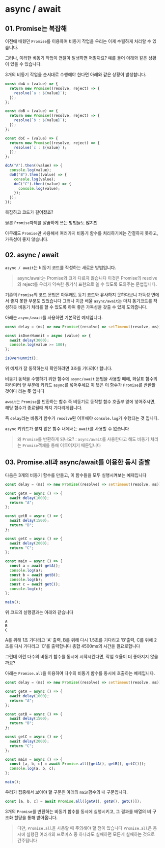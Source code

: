 # async / await

## 01. Promise는 복잡해

이전에 배웠던 `Promise`를 이용하여 비동기 작업을 우리는 이제 수월하게 처리할 수 있습니다.

그러나, 이러한 비동기 작업이 연달아 발생하면 어떨까요? 예를 들어 아래와 같은 상황이 있을 수 있습니다.

3개의 비동기 작업을 순서대로 수행해야 한다면 아래와 같은 상황이 발생합니다.

```javascript
const doA = (value) => {
  return new Promise((resolve, reject) => {
    resolve(`a : ${value}`);
  });
};

const doB = (value) => {
  return new Promise((resolve, reject) => {
    resolve(`b : ${value}`);
  });
};

const doC = (value) => {
  return new Promise((resolve, reject) => {
    resolve(`c : ${value}`);
  });
};

doA("A").then((value) => {
  console.log(value);
  doB("B").then((value) => {
    console.log(value);
    doC("C").then((value) => {
      console.log(value);
    });
  });
});
```

복잡하고 코드가 길어졌죠?

물론 `Promise`자체를 깔끔하게 쓰는 방법들도 많지만

아무래도 `Promise`만 사용해서 여러가지 비동기 함수를 처리하기에는 간결하지 못하고, 가독성이 좋지 않습니다.

## 02. async / await

`async / await`는 비동기 코드를 작성하는 새로운 방법입니다.

> async/await는 Promise와 크게 다르지 않습니다 이것은 Promise의 resolve와 reject를 우리가 익숙한 동기식 표현으로 쓸 수 있도록 도와주는 문법입니다.

기존의 `Promise`의 코드 문법은 아무래도 동기 코드와 유사하지 못하다보니 가독성 면에서 좋지 못한 부분도 있었습니다 그러나 지금 배울 `async/await`는 마치 동기코드를 작성하듯 비동기 처리를 할 수 있도록 하여 좋은 가독성을 갖출 수 있게 도와줍니다.

아래는 `async/await`를 사용하면 기본적인 예제입니다.

```javascript
const delay = (ms) => new Promise((resolve) => setTimeout(resolve, ms));

const isOverHunnit = async (value) => {
  await delay(3000);
  console.log(value >= 100);
};

isOverHunnit();
```

위 예제가 잘 동작하는지 확인하려면 3초를 기다려야 합니다.

비동기 동작을 수행하기 위한 함수에 `async/await` 문법을 사용할 때에, 화살표 함수의 파라미터 앞 부분에 키워드 `async`를 넣어주세요 이 뜻은 이 함수가 `Promise`를 반환할 것이다 라는 뜻 입니다

`await`는 `Promise`를 반환하는 함수 즉 비동기로 동작할 함수 호출부 앞에 넣어주시면, 해당 함수가 종료될때 까지 기다리게됩니다.

즉 `delay`라는 비동기 함수가 `resolve`된 이후에야 `console.log`가 수행되는 것 입니다.

`async` 키워드가 붙지 않은 함수 내에서는 `await`를 사용할 수 없습니다

> 왜 `Promise`를 반환하게 되나요? : `async/await`를 사용한다고 해도 비동기 처리는 `Promise`객체를 통해 이루어지기 때문입니다

## 03. Promise.all과 async/await를 이용한 동시 출발

다음은 3개의 비동기 함수를 만들고, 이 함수들을 모두 실행시켜보는 예제입니다

```javascript
const delay = (ms) => new Promise((resolve) => setTimeout(resolve, ms));

const getA = async () => {
  await delay(1000);
  return "A";
};

const getB = async () => {
  await delay(1500);
  return "B";
};

const getC = async () => {
  await delay(2000);
  return "C";
};

const main = async () => {
  const a = await getA();
  console.log(a);
  const b = await getB();
  console.log(b);
  const c = await getC();
  console.log(c);
};

main();
```

위 코드의 실행결과는 아래와 같습니다

```
A
B
C
```

A를 위해 1초 기다리고 'A' 출력, B를 위해 다시 1.5초를 기다리고 'B'출력, C를 위해 2초를 다시 기다리고 'C'를 출력합니다 총합 4500ms의 시간을 필요로합니다

그런데 이런 다수의 비동기 함수를 동시에 시작시킨다면, 작업 효율이 더 좋아지지 않을까요?

아래는 `Promise.all`을 이용하여 다수의 비동기 함수를 동시에 호출하는 예제입니다.

```javascript
const delay = (ms) => new Promise((resolve) => setTimeout(resolve, ms));

const getA = async () => {
  await delay(1000);
  return "A";
};

const getB = async () => {
  await delay(1500);
  return "B";
};

const getC = async () => {
  await delay(2000);
  return "C";
};

const main = async () => {
  const [a, b, c] = await Promise.all([getA(), getB(), getC()]);
  console.log(a, b, c);
};

main();
```

우리가 집중해서 보아야 할 구문은 아래의 `main`함수의 내 구문입니다.

```javascript
const [a, b, c] = await Promise.all([getA(), getB(), getC()]);
```

3개의 `Promise`를 반환하는 비동기 함수를 동시에 실행시키고, 그 결과를 배열의 비 구조화 할당을 통해 받아옵니다.

> 다만, `Promise.all`을 사용할 때 주의해야 할 점이 있습니다 `Promise.all`은 동시에 실행된 여러개의 프로미스 중 하나라도 실패하면 모든게 실패하는 것으로 간주됩니다
